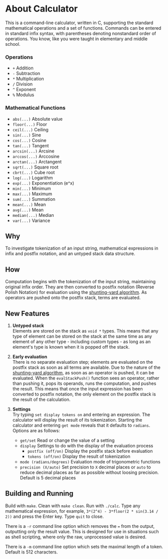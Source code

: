 # About Calculator

This is a command-line calculator, written in C, supporting the standard mathematical operations and a set of functions. Commands can be entered in standard infix syntax, with parentheses denoting nonstandard order of operations. You know, like you were taught in elementary and middle school.

### Operations
*	`+` Addition
*	`-` Subtraction
*	`*` Multiplication
*	`/` Division
*	`^` Exponent
*	`%` Modulus

### Mathematical Functions
*	`abs(...)` Absolute value
*	`floor(...)` Floor
*	`ceil(...)` Ceiling
*	`sin(...)` Sine
*	`cos(...)` Cosine
*	`tan(...)` Tangent
*	`arcsin(...)` Arcsine
*	`arccos(...)` Arccosine
*	`arctan(...)` Arctangent
*	`sqrt(...)` Square root
*	`cbrt(...)` Cube root
*	`log(...)` Logarithm
*	`exp(...)` Exponentiation (e^x)
*	`min(...)` Minimum
*	`max(...)` Maximum
*	`sum(...)` Summation
*	`mean(...)` Mean
*	`avg(...)` Mean
*	`median(...)` Median
*	`var(...)` Variance

## Why

To investigate tokenization of an input string, mathematical expressions in infix and postfix notation, and an untyped stack data structure.

## How

Computation begins with the tokenization of the input string, maintaining original infix order. They are then converted to postfix notation (Reverse Polish Notation) for evaluation using the [shunting-yard algorithm][sy]. As operators are pushed onto the postfix stack, terms are evaluated.

[sy]: http://en.wikipedia.org/wiki/Shunting_yard_algorithm "Wikipedia article on the shunting-yard algorithm"

## New Features

1. **Untyped stack**  
Elements are stored on the stack as `void *` types. This means that any type of element can be stored on the stack at the same time as any element of any other type - including custom types - as long as an element's type is known when it is popped off the stack.

1. **Early evaluation**  
There is no separate evaluation step; elements are evaluated on the postfix stack as soon as all terms are available. Due to the nature of the [shunting-yard algorithm][sy], as soon as an operator is pushed, it can be evaluated. When the `evalStackPush()` function sees an operator, rather than pushing it, pops its operands, runs the computation, and pushes the result. This means that once the input expression has been converted to postfix notation, the only element on the postfix stack is the result of the calculation.

1. **Settings**  
Try typing `set display tokens on` and entering an expression. The calculator will display the result of its tokenization. Starting the calculator and entering `get mode` reveals that it defaults to `radians`. Options are as follows:
	* `get/set` Read or change the value of a setting
	* `display` Settings to do with the display of the evaluation process
		* `postfix (off/on)` Display the postfix stack before evaluation
		* `tokens (off/on)` Display the result of tokenization
	* `mode (radians/degrees)` Evaluation mode of trigonometric functions
	* `precision (X/auto)` Set precision to `X` decimal places or `auto` to reduce decimal places as far as possible without loosing precision. Default is 5 decimal places

## Building and Running

Build with `make`. Clean with `make clean`. Run with `./calc`. Type any mathematical expression, for example, `3*(2^4) - 3*floor(2 * sin(3.14 / 2))` and press the Enter key. Type `quit` to close.

There is a `-r` command line option which removes the `=` from the output, outputting only the result value. This is designed for use in situations such as shell scripting, where only the raw, unprocessed value is desired.

There is a `-m` command line option which sets the maximal length of a token. Default is 512 characters.
